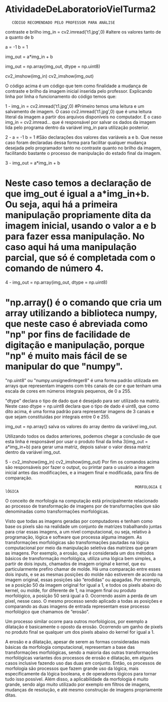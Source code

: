 # AtividadeDeLaboratorioVielTurma2

       CÓDIGO RECOMENDADO PELO PROFESSOR PARA ANÁLISE
contraste e brilho
img_in = cv2.imread('t1.jpg',0)
#altere os valores tanto de a quanto de b

a = -1 
b = 1

img_out = a*img_in + b

img_out = np.array(img_out, dtype = np.uint8)

cv2_imshow(img_in)
cv2_imshow(img_out)

 O código acima é um código que tem como finalidade a mudança de contraste e brilho da imagem inicial inserida pelo professor.
Explicando linha por linha o funcionamento do código temos que:

1 - img_in = cv2.imread('t1.jpg',0) 
#Primeiro temos uma leitura e um salvamento de imagem. O caso cv2.imread('t1.jpg',0) que é uma leitura literal da imagem a partir dos arquivos disponíveis no computador. E o caso img_in = cv2.imread... que é responsável por salvar os dados da imagem lida pelo programa dentro da variável img_in para utilização posterior.

2 - a = -1
    b =  1
#São declarações dos valores das variáveis a e b. Que nesse caso foram declaradas dessa forma para facilitar qualquer mudança desejada pelo programador tanto no contraste quanto no brilho da imagem, facilitando bastante o processo de manipulação do estado final da imagem.
    
3 - img_out = a*img_in + b
# Neste caso temos a declaração de que img_out é igual a a*img_in+b. Ou seja, aqui há a primeira manipulação propriamente dita da imagem inicial, usando o valor a e b para fazer essa manipulação. No caso aqui há uma manipulação parcial, que só é completada com o comando de número 4.

4 - img_out = np.array(img_out, dtype = np.uint8)
# "np.array() é o comando que cria um array utilizando a biblioteca numpy, que neste caso é abreviada como "np" por fins de facilidade de digitação e manipulação, porque "np" é muito mais fácil de se manipular do que "numpy".

 "np.uint8" ou "numpy.unsignedinteger8" é uma forma padrão utilizada em arrays que representam imagens com três canais de cor e que tenham uma escala de cores em números integrais pequenos, de 0 a 255.

"dtype" declara o tipo de dado que é desejado para ser utilizado na matriz. 
Neste caso dtype = np.uint8 declara que o tipo de dado é uint8, que como dito acima, é uma forma padrão para representar imagens de 3 canais e que sejam constituidas por integrais entre 0 e 255.

img_out = np.array() salva os valores do array dentro da variável img_out.

Utilizando todos os dados anteriores, podemos chegar a conclusão de que esta linha é responsável por usar o produto final da linha 3(img_out = a*img_in+b) para gerar uma matriz, depois salvar o valor dessa matriz dentro da variável img_out.

5 - cv2_imshow(img_in)
    cv2_imshow(img_out)
Por fim os comandos acima são responsáveis por fazer o output, ou printar para o usuário a imagem inicial antes das modificações, e a imagem final e modificada, para fins de comparação.


                                                             
                                                              MORFOLOGIA E lÓGICA
O conceito de morfologia na computação está principalmente relacionado ao processo de transformação de imagens por de transformações que são denominadas como transformações morfológicas.

Visto que todas as imagens geradas por computadores e tenham como base os pixels são na realidade um conjunto de matrizes trabalhando juntas para criar essas imagens, a um nível computacional, ou seja, relativo à programação, lógica e software que processa alguma imagem. As transformações morfológicas são transformações pautadas na lógica computacional por meio da manipulação seletiva das matrizes que geram as imagens. Por exemplo, a erosão, que é considerada um dos métodos básicos de transformação morfológica, utiliza uma lógica bem simples, a partir de dois inputs, chamados de imagem original e kernel, que eu particularmente prefiro chamar de molde. Há uma comparação entre esses dois inputs, e se as mesmas posições do molde não estiverem de acordo na imagem original, essas posições são “erodidas” ou apagadas. Por exemplo, se a posição 50 da imagem original for igual a 1,  e todos os pixels abaixo do kernel, ou molde, for diferente de 1, na imagem final ou produto morfológico,  a posição 50 será igual a 0. Ocorrendo assim a perda de um pixel, nesse caso. O mesmo processo sendo aplicado a todas as posições e comparando as duas imagens de entrada representam esse processo morfológico que chamamos de “erosão”.

Um processo similar ocorre para outros morfológicos, por exemplo a dilatação é basicamente o oposto da erosão. Ocorrendo um ganho de pixels no produto final se qualquer um dos pixels abaixo do kernel for igual a 1. 

A erosão e a dilatação, apesar de serem as formas consideradas mais básicas da morfologia computacional, representam a base das transformações morfológicas, sendo a maioria das outras transformações morfológicas variantes dos processos de erosão e dilatação, em alguns casos inclusive fazendo uso das duas em conjunto.
Então, os processos de morfologia são processos que fazem grande uso da lógica, mais especificamente da lógica booleana, e de operadores lógicos para tornar tudo isso possível. Além disso, a aplicabilidade da morfologia é muito grande, sendo algo muito utilizado por exemplo em filtros de imagens, mudanças de resolução, e até mesmo construção de imagens propriamente ditas. 
